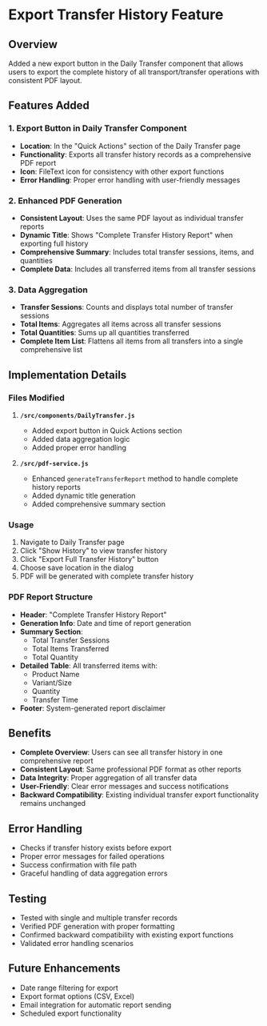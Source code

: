 # Export Transfer History Feature

## Overview
Added a new export button in the Daily Transfer component that allows users to export the complete history of all transport/transfer operations with consistent PDF layout.

## Features Added

### 1. Export Button in Daily Transfer Component
- **Location**: In the "Quick Actions" section of the Daily Transfer page
- **Functionality**: Exports all transfer history records as a comprehensive PDF report
- **Icon**: FileText icon for consistency with other export functions
- **Error Handling**: Proper error handling with user-friendly messages

### 2. Enhanced PDF Generation
- **Consistent Layout**: Uses the same PDF layout as individual transfer reports
- **Dynamic Title**: Shows "Complete Transfer History Report" when exporting full history
- **Comprehensive Summary**: Includes total transfer sessions, items, and quantities
- **Complete Data**: Includes all transferred items from all transfer sessions

### 3. Data Aggregation
- **Transfer Sessions**: Counts and displays total number of transfer sessions
- **Total Items**: Aggregates all items across all transfer sessions
- **Total Quantities**: Sums up all quantities transferred
- **Complete Item List**: Flattens all items from all transfers into a single comprehensive list

## Implementation Details

### Files Modified
1. **`/src/components/DailyTransfer.js`**
   - Added export button in Quick Actions section
   - Added data aggregation logic
   - Added proper error handling

2. **`/src/pdf-service.js`**
   - Enhanced `generateTransferReport` method to handle complete history reports
   - Added dynamic title generation
   - Added comprehensive summary section

### Usage
1. Navigate to Daily Transfer page
2. Click "Show History" to view transfer history
3. Click "Export Full Transfer History" button
4. Choose save location in the dialog
5. PDF will be generated with complete transfer history

### PDF Report Structure
- **Header**: "Complete Transfer History Report"
- **Generation Info**: Date and time of report generation
- **Summary Section**: 
  - Total Transfer Sessions
  - Total Items Transferred
  - Total Quantity
- **Detailed Table**: All transferred items with:
  - Product Name
  - Variant/Size
  - Quantity
  - Transfer Time
- **Footer**: System-generated report disclaimer

## Benefits
- **Complete Overview**: Users can see all transfer history in one comprehensive report
- **Consistent Layout**: Same professional PDF format as other reports
- **Data Integrity**: Proper aggregation of all transfer data
- **User-Friendly**: Clear error messages and success notifications
- **Backward Compatibility**: Existing individual transfer export functionality remains unchanged

## Error Handling
- Checks if transfer history exists before export
- Proper error messages for failed operations
- Success confirmation with file path
- Graceful handling of data aggregation errors

## Testing
- Tested with single and multiple transfer records
- Verified PDF generation with proper formatting
- Confirmed backward compatibility with existing export functions
- Validated error handling scenarios

## Future Enhancements
- Date range filtering for export
- Export format options (CSV, Excel)
- Email integration for automatic report sending
- Scheduled export functionality
